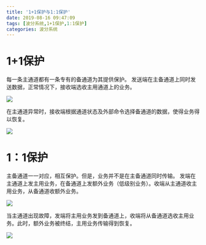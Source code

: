 ```yaml
---
title: '1+1保护与1:1保护'
date: 2019-08-16 09:47:09
tags: [波分系统,1+1保护,1:1保护]
categories: 波分系统
---
```

<meta name="referrer" content="no-referrer" />

# 1+1保护
每一条主通道都有一条专有的备通道为其提供保护。
发送端在主备通道上同时发送数据，正常情况下，接收端选收主用通道上的业务。

![](http://ww1.sinaimg.cn/large/006eDJDNly1g61a5do9mnj30iy07k0tg.jpg)

在主通道异常时，接收端根据通道状态及外部命令选择备通道的数据，使得业务得以恢复。

![](http://ww1.sinaimg.cn/large/006eDJDNly1g61a7xn6pbj30is08vwf9.jpg)

# 1：1保护

主备通道一一对应，相互保护。但是，业务并不是在主备通道同时传输。 
发端在主通道上发主用业务，在备通道上发额外业务（低级别业务）。收端从主通道收主用业务，从备通道收额外业务。

![](http://ww1.sinaimg.cn/large/006eDJDNly1g61a77t7y6j30id0800tf.jpg)

当主通道出现故障，发端将主用业务发到备通道上，收端将从备通道选收主用业务。此时，额外业务被终结，主用业务传输得到恢复。

![](http://ww1.sinaimg.cn/large/006eDJDNly1g61a8jequ0j30i7089my0.jpg)


